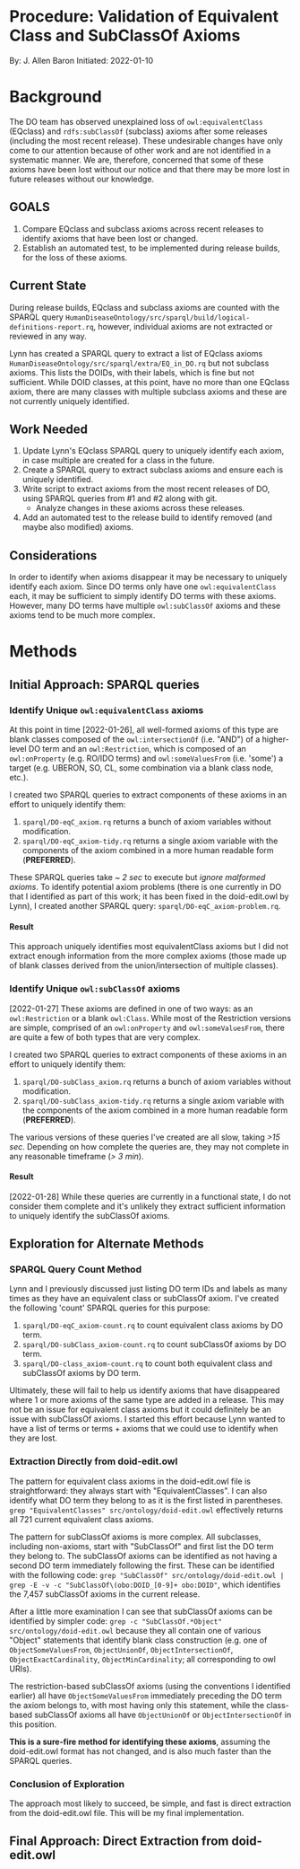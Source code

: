 # Procedure: Validation of Equivalent Class and SubClassOf Axioms
By: J. Allen Baron
Initiated: 2022-01-10


# Background

The DO team has observed unexplained loss of `owl:equivalentClass` (EQclass) and `rdfs:subClassOf` (subclass) axioms after some releases (including the most recent release). These undesirable changes have only come to our attention because of other work and are not identified in a systematic manner. We are, therefore, concerned that some of these axioms have been lost without our notice and that there may be more lost in future releases without our knowledge.


## GOALS

1. Compare EQclass and subclass axioms across recent releases to identify axioms that have been lost or changed.
2. Establish an automated test, to be implemented during release builds, for the loss of these axioms.


## Current State

During release builds, EQclass and subclass axioms are counted with the SPARQL query `HumanDiseaseOntology/src/sparql/build/logical-definitions-report.rq`, however, individual axioms are not extracted or reviewed in any way.

Lynn has created a SPARQL query to extract a list of EQclass axioms `HumanDiseaseOntology/src/sparql/extra/EQ_in_DO.rq` but not subclass axioms. This lists the DOIDs, with their labels, which is fine but not sufficient. While DOID classes, at this point, have no more than one EQclass axiom, there are many classes with multiple subclass axioms and these are not currently uniquely identified.


## Work Needed

1. Update Lynn's EQclass SPARQL query to uniquely identify each axiom, in case multiple are created for a class in the future.
2. Create a SPARQL query to extract subclass axioms and ensure each is uniquely identified.
3. Write script to extract axioms from the most recent releases of DO, using SPARQL queries from #1 and #2 along with git.
    - Analyze changes in these axioms across these releases.
4. Add an automated test to the release build to identify removed (and maybe also modified) axioms.


## Considerations

In order to identify when axioms disappear it may be necessary to uniquely identify each axiom. Since DO terms only have one `owl:equivalentClass` each, it may be sufficient to simply identify DO terms with these axioms. However, many DO terms have multiple `owl:subClassOf` axioms and these axioms tend to be much more complex.


# Methods

## Initial Approach: SPARQL queries

### Identify Unique `owl:equivalentClass` axioms

At this point in time [2022-01-26], all well-formed axioms of this type are blank classes composed of the `owl:intersectionOf` (i.e. "AND") of a higher-level DO term and an `owl:Restriction`, which is composed of an `owl:onProperty` (e.g. RO/IDO terms) and `owl:someValuesFrom` (i.e. 'some') a target (e.g. UBERON, SO, CL, some combination via a blank class node, etc.).

I created two SPARQL queries to extract components of these axioms in an effort to uniquely identify them:

1. `sparql/DO-eqC_axiom.rq` returns a bunch of axiom variables without modification.
2. `sparql/DO-eqC_axiom-tidy.rq` returns a single axiom variable with the components of the axiom combined in a more human readable form (**PREFERRED**).

These SPARQL queries take _~ 2 sec_ to execute but _ignore malformed axioms_. To identify potential axiom problems (there is one currently in DO that I identified as part of this work; it has been fixed in the doid-edit.owl by Lynn), I created another SPARQL query: `sparql/DO-eqC_axiom-problem.rq`.


#### Result

This approach uniquely identifies most equivalentClass axioms but I did not extract enough information from the more complex axioms (those made up of blank classes derived from the union/intersection of multiple classes).


### Identify Unique `owl:subClassOf` axioms

[2022-01-27] These axioms are defined in one of two ways: as an `owl:Restriction` or a blank `owl:Class`. While most of the Restriction versions are simple, comprised of an `owl:onProperty` and `owl:someValuesFrom`, there are quite a few of both types that are very complex.

I created two SPARQL queries to extract components of these axioms in an effort to uniquely identify them:

1. `sparql/DO-subClass_axiom.rq` returns a bunch of axiom variables without modification.
2. `sparql/DO-subClass_axiom-tidy.rq` returns a single axiom variable with the components of the axiom combined in a more human readable form (**PREFERRED**).

The various versions of these queries I've created are all slow, taking _>15 sec_. Depending on how complete the queries are, they may not complete in any reasonable timeframe (_> 3 min_).


#### Result

[2022-01-28] While these queries are currently in a functional state, I do not consider them complete and it's unlikely they extract sufficient information to uniquely identify the subClassOf axioms.


## Exploration for Alternate Methods

### SPARQL Query Count Method

Lynn and I previously discussed just listing DO term IDs and labels as many times as they have an equivalent class or subClassOf axiom. I've created the following 'count' SPARQL queries for this purpose:

1. `sparql/DO-eqC_axiom-count.rq` to count equivalent class axioms by DO term.
2. `sparql/DO-subClass_axiom-count.rq` to count subClassOf axioms by DO term.
3. `sparql/DO-class_axiom-count.rq` to count both equivalent class and subClassOf axioms by DO term.

Ultimately, these will fail to help us identify axioms that have disappeared where 1 or more axioms of the same type are added in a release. This may not be an issue for equivalent class axioms but it could definitely be an issue with subClassOf axioms. I started this effort because Lynn wanted to have a list of terms or terms + axioms that we could use to identify when they are lost.


### Extraction Directly from doid-edit.owl

The pattern for equivalent class axioms in the doid-edit.owl file is straightforward: they always start with "EquivalentClasses". I can also identify what DO term they belong to as it is the first listed in parentheses. `grep "EquivalentClasses" src/ontology/doid-edit.owl` effectively returns all 721 current equivalent class axioms.

The pattern for subClassOf axioms is more complex. All subclasses, including non-axioms, start with "SubClassOf" and first list the DO term they belong to. The subClassOf axioms can be identified as not having a second DO term immediately following the first. These can be identified with the following code: `grep "SubClassOf" src/ontology/doid-edit.owl | grep -E -v -c "SubClassOf\(obo:DOID_[0-9]+ obo:DOID"`, which identifies the 7,457 subClassOf axioms in the current release.

After a little more examination I can see that subClassOf axioms can be identified by simpler code: `grep -c "SubClassOf.*Object" src/ontology/doid-edit.owl` because they all contain one of various "Object" statements that identify blank class construction (e.g. one of `ObjectSomeValuesFrom`, `ObjectUnionOf`, `ObjectIntersectionOf`, `ObjectExactCardinality`, `ObjectMinCardinality`; all corresponding to owl URIs).

The restriction-based subClassOf axioms (using the conventions I identified earlier) all have `ObjectSomeValuesFrom` immediately preceding the DO term the axiom belongs to, with most having only this statement, while the class-based subClassOf axioms all have `ObjectUnionOf` or `ObjectIntersectionOf` in this position.

**This is a sure-fire method for identifying these axioms**, assuming the doid-edit.owl format has not changed, and is also much faster than the SPARQL queries.


### Conclusion of Exploration

The approach most likely to succeed, be simple, and fast is direct extraction from the doid-edit.owl file. This will be my final implementation.


## Final Approach: Direct Extraction from doid-edit.owl
